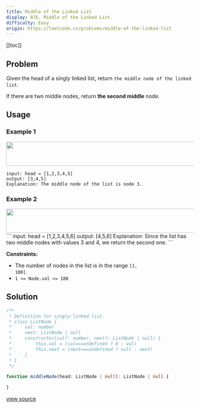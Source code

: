 ```yaml
---
title: Middle of the Linked List
display: 876. Middle of the Linked List
difficulty: Easy
origin: https://leetcode.cn/problems/middle-of-the-linked-list
---
```


[[toc]]

## Problem

Given the head of a singly linked list, return `the middle node of the linked list`.

If there are two middle nodes, return **the second middle** node.

## Usage

### Example 1

<img alt="" src="https://assets.leetcode.com/uploads/2021/07/23/lc-midlist1.jpg" style="width: 544px; height: 65px;" />

```
input: head = [1,2,3,4,5]
output: [3,4,5]
Explanation: The middle node of the list is node 3.
```

### Example 2
<img alt="" src="https://assets.leetcode.com/uploads/2021/07/23/lc-midlist2.jpg" style="width: 664px; height: 65px;" />
```
input: head = [1,2,3,4,5,6]
output: [4,5,6]
Explanation: Since the list has two middle nodes with values 3 and 4, we return the second one.
```


**Constraints:**

- The number of nodes in the list is in the range <code>[1, 100]</code>.
- <code>1 &lt;= Node.val &lt;= 100</code>


## Solution

```ts
/**
 * Definition for singly-linked list.
 * class ListNode {
 *     val: number
 *     next: ListNode | null
 *     constructor(val?: number, next?: ListNode | null) {
 *         this.val = (val===undefined ? 0 : val)
 *         this.next = (next===undefined ? null : next)
 *     }
 * }
 */

function middleNode(head: ListNode | null): ListNode | null {

}
```

[view source](https://leetcode.cn/problems/middle-of-the-linked-list)
